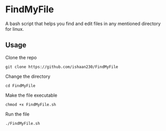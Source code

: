 # FindMyFile
A bash script that helps you find and edit files in any mentioned directory for linux.

## Usage
Clone the repo
```
git clone https://github.com/ishaan230/FindMyFile
```

Change the directory
```
cd FindMyFile
```

Make the file executable
```
chmod +x FindMyFile.sh
```

Run the file
```
./FindMyFile.sh
```
